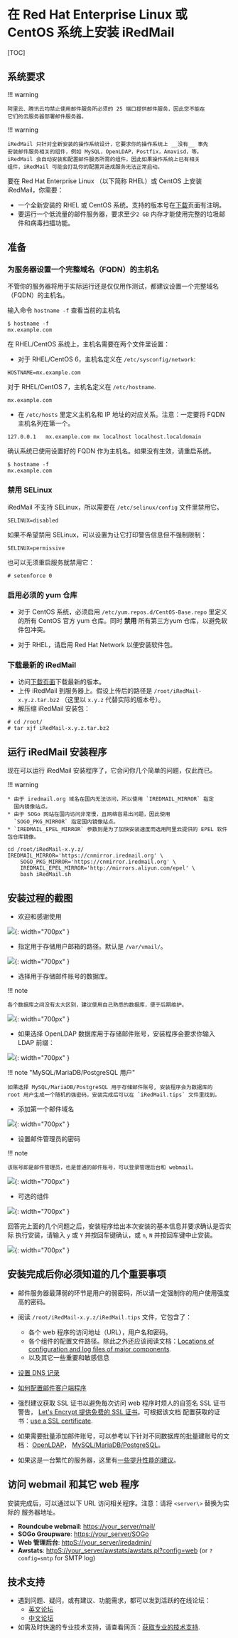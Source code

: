 # 在 Red Hat Enterprise Linux 或 CentOS 系统上安装 iRedMail

[TOC]

## 系统要求

!!! warning

    阿里云、腾讯云均禁止使用邮件服务所必须的 25 端口提供邮件服务，因此您不能在
    它们的云服务器部署邮件服务器。

!!! warning

    iRedMail 只针对全新安装的操作系统设计，它要求你的操作系统上 __没有__ 事先
    安装邮件服务相关的组件，例如 MySQL，OpenLDAP，Postfix，Amavisd，等。
    iRedMail 会自动安装和配置邮件服务所需的组件，因此如果操作系统上已有相关
    组件，iRedMail 可能会打乱你的配置并造成服务无法正常启动。

要在 Red Hat Enterprise Linux （以下简称 RHEL）或 CentOS 上安装 iRedMail，你需要：

* 一个全新安装的 RHEL 或 CentOS 系统。支持的版本号在[下载](../download.html)页面有注明。
* 要运行一个低流量的邮件服务器，要求至少`2 GB` 内存才能使用完整的垃圾邮件和病毒扫描功能。

## 准备

### 为服务器设置一个完整域名（FQDN）的主机名

不管你的服务器将用于实际运行还是仅仅用作测试，都建议设置一个完整域名（FQDN）的主机名。

输入命令 `hostname -f` 查看当前的主机名

```shell
$ hostname -f
mx.example.com
```

在 RHEL/CentOS 系统上，主机名需要在两个文件里设置：

* 对于 RHEL/CentOS 6，主机名定义在 `/etc/sysconfig/network`:

```
HOSTNAME=mx.example.com
```

对于 RHEL/CentOS 7，主机名定义在 `/etc/hostname`.

```
mx.example.com
```

* 在 `/etc/hosts` 里定义主机名和 IP 地址的对应关系。注意：一定要将 FQDN 主机名列在第一个。

```
127.0.0.1   mx.example.com mx localhost localhost.localdomain
```

确认系统已使用设置好的 FQDN 作为主机名。如果没有生效，请重启系统。

```
$ hostname -f
mx.example.com
```

### 禁用 SELinux

iRedMail 不支持 SELinux，所以需要在 `/etc/selinux/config` 文件里禁用它。

```
SELINUX=disabled
```

如果不希望禁用 SELinux，可以设置为让它打印警告信息但不强制限制：

```
SELINUX=permissive
```

也可以无须重启服务就禁用它：

```
# setenforce 0
```

### 启用必须的 yum 仓库

* 对于 CentOS 系统，必须启用 `/etc/yum.repos.d/CentOS-Base.repo` 里定义的所有
  CentOS 官方 yum 仓库。同时 __禁用__ 所有第三方yum 仓库，以避免软件包冲突。

* 对于 RHEL，请启用 Red Hat Network 以便安装软件包。

### 下载最新的 iRedMail

* 访问[下载页面](../download.html)下载最新的版本。
* 上传 iRedMail 到服务器上。假设上传后的路径是 `/root/iRedMail-x.y.z.tar.bz2`
  （这里以 `x.y.z` 代替实际的版本号）。
* 解压缩 iRedMail 安装包：

```
# cd /root/
# tar xjf iRedMail-x.y.z.tar.bz2
```

## 运行 iRedMail 安装程序

现在可以运行 iRedMail 安装程序了，它会问你几个简单的问题，仅此而已。

!!! warning

    * 由于 iredmail.org 域名在国内无法访问，所以使用 `IREDMAIL_MIRROR` 指定
      国内镜像站点。
    * 由于 SOGo 网站在国内访问非常慢，且网络容易出问题，因此使用
      `SOGO_PKG_MIRROR` 指定国内镜像站点。
    * `IREDMAIL_EPEL_MIRROR` 参数则是为了加快安装速度而选用阿里云提供的 EPEL 软件包仓库镜像。

```
cd /root/iRedMail-x.y.z/
IREDMAIL_MIRROR='https://cnmirror.iredmail.org' \
    SOGO_PKG_MIRROR='https://cnmirror.iredmail.org' \
    IREDMAIL_EPEL_MIRROR='http://mirrors.aliyun.com/epel' \
    bash iRedMail.sh
```

## 安装过程的截图

* 欢迎和感谢使用

![](./images/installation/welcome.png){: width="700px" }

* 指定用于存储用户邮箱的路径。默认是 `/var/vmail/`。

![](./images/installation/mail_storage.png){: width="700px" }

* 选择用于存储邮件账号的数据库。

!!! note

    各个数据库之间没有太大区别，建议使用自己熟悉的数据库，便于后期维护。

![](./images/installation/backends.png){: width="700px" }

* 如果选择 OpenLDAP 数据库用于存储邮件账号，安装程序会要求你输入 LDAP 前缀：

![](./images/installation/ldap_suffix.png){: width="700px" }

!!! note "MySQL/MariaDB/PostgreSQL 用户"

    如果选择 MySQL/MariaDB/PostgreSQL 用于存储邮件账号, 安装程序会为数据库的
    root 用户生成一个随机的强密码，安装完成后可以在 `iRedMail.tips` 文件里找到。

* 添加第一个邮件域名

![](./images/installation/first_domain.png){: width="700px" }

* 设置邮件管理员的密码

!!! note

    该账号即是邮件管理员，也是普通的邮件账号，可以登录管理后台和 webmail。

![](./images/installation/admin_pw.png){: width="700px" }

* 可选的组件

![](./images/installation/optional_components.png){: width="700px" }


回答完上面的几个问题之后，安装程序给出本次安装的基本信息并要求确认是否实际
执行安装，请输入 `y` 或 `Y` 并按回车键确认，或 `n`, `N` 并按回车键中止安装。

![](./images/installation/review.png){: width="700px" }

## 安装完成后你必须知道的几个重要事项

* 邮件服务器最薄弱的环节是用户的弱密码，所以请一定强制你的用户使用强度高的密码。
* 阅读 `/root/iRedMail-x.y.z/iRedMail.tips` 文件，它包含了：

    * 各个 web 程序的访问地址（URL），用户名和密码。
    * 各个组件的配置文件路径。除此之外还应该阅读文档：[Locations of configuration and log files of major components](./file.locations.html).
    * 以及其它一些重要和敏感信息

* [设置 DNS 记录](./setup.dns.html)
* [如何配置邮件客户端程序](./index.html#configure-mail-client-applications)
* 强烈建议获取 SSL 证书以避免每次访问 web 程序时烦人的自签名 SSL 证书警告，
  [Let's Encrypt 提供免费的 SSL 证书](https://letsencrypt.org)。可根据该文档
  配置获取的证书：[use a SSL certificate](./use.a.bought.ssl.certificate.html).
* 如果需要批量添加邮件账号，可以参考以下针对不同数据库的批量建账号的文档：
  [OpenLDAP](./ldap.bulk.create.mail.users.html)，
  [MySQL/MariaDB/PostgreSQL](./sql.bulk.create.mail.users.html)。
* 如果这是一台繁忙的服务器，这里有[一些提升性能的建议](./performance.tuning.html)。

## 访问 webmail 和其它 web 程序

安装完成后，可以通过以下 URL 访问相关程序。注意：请将 `<server\>` 替换为实际的
服务器地址。

* __Roundcube webmail__: <https://your_server/mail/>
* __SOGo Groupware__: <https://your_server/SOGo>
* __Web 管理后台__: <httpS://your_server/iredadmin/>
* __Awstats__: <httpS://your_server/awstats/awstats.pl?config=web> (or `?config=smtp` for SMTP log)

## 技术支持

* 遇到问题、疑问，或有建议、功能需求，都可以发到活跃的在线论坛：
    * [英文论坛](https://forum.iredmail.org/)
    * [中文论坛](http://www.iredmail.com/bbs/)
* 如需及时快速的专业技术支持，请查看网页：[获取专业的技术支持](../support.html).
